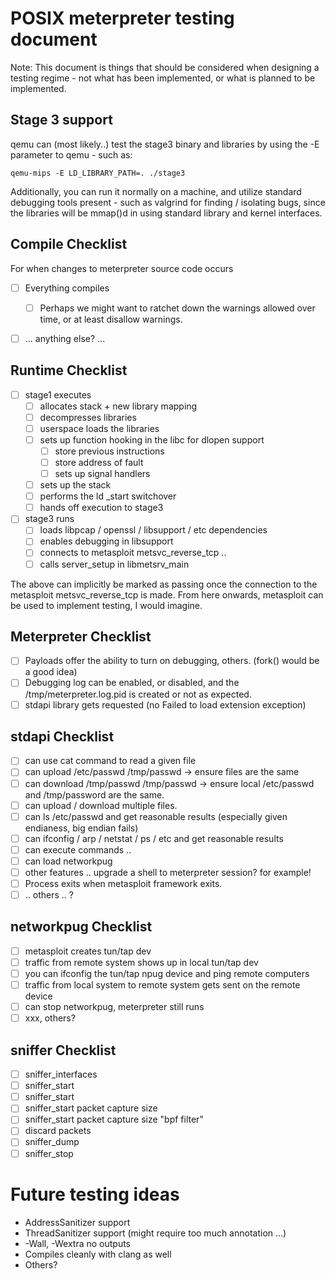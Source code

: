 # POSIX meterpreter testing document

Note: This document is things that should be considered when designing a
testing regime - not what has been implemented, or what is planned to be
implemented.

## Stage 3 support

qemu can (most likely..) test the stage3 binary and libraries by using the
-E parameter to qemu - such as:

```
qemu-mips -E LD_LIBRARY_PATH=. ./stage3
```

Additionally, you can run it normally on a machine, and utilize standard
debugging tools present - such as valgrind for finding / isolating bugs,
since the libraries will be mmap()d in using standard library and kernel
interfaces.

## Compile Checklist

For when changes to meterpreter source code occurs

- [ ] Everything compiles
  - [ ] Perhaps we might want to ratchet down the warnings allowed over time, or at least disallow warnings.
- [ ] ... anything else? ...
  

## Runtime Checklist

- [ ] stage1 executes
  - [ ] allocates stack + new library mapping
  - [ ] decompresses libraries
  - [ ] userspace loads the libraries
  - [ ] sets up function hooking in the libc for dlopen support
    - [ ] store previous instructions
    - [ ] store address of fault
    - [ ] sets up signal handlers 
  - [ ] sets up the stack
  - [ ] performs the ld _start switchover
  - [ ] hands off execution to stage3

- [ ] stage3 runs
  - [ ] loads libpcap / openssl / libsupport / etc dependencies
  - [ ] enables debugging in libsupport
  - [ ] connects to metasploit metsvc_reverse_tcp ..
  - [ ] calls server_setup in libmetsrv_main

The above can implicitly be marked as passing once the connection to the
metasploit metsvc_reverse_tcp is made. From here onwards, metasploit
can be used to implement testing, I would imagine.

## Meterpreter Checklist

- [ ] Payloads offer the ability to turn on debugging, others. (fork() would be a good idea)
- [ ] Debugging log can be enabled, or disabled, and the /tmp/meterpreter.log.pid is created or not as expected.
- [ ] stdapi library gets requested (no Failed to load extension exception)

## stdapi Checklist

- [ ] can use cat command to read a given file
- [ ] can upload /etc/passwd /tmp/passwd -> ensure files are the same
- [ ] can download /tmp/passwd /tmp/passwd -> ensure local /etc/passwd and /tmp/password are the same.
- [ ] can upload / download multiple files.
- [ ] can ls /etc/passwd and get reasonable results (especially given endianess, big endian fails)
- [ ] can ifconfig / arp / netstat / ps / etc and get reasonable results
- [ ] can execute commands ..
- [ ] can load networkpug
- [ ] other features .. upgrade a shell to meterpreter session? for example!
- [ ] Process exits when metasploit framework exits.
- [ ] .. others .. ?

## networkpug Checklist

- [ ] metasploit creates tun/tap dev
- [ ] traffic from remote system shows up in local tun/tap dev
- [ ] you can ifconfig the tun/tap npug device and ping remote computers
- [ ] traffic from local system to remote system gets sent on the remote device
- [ ] can stop networkpug, meterpreter still runs
- [ ] xxx, others?

## sniffer Checklist

- [ ] sniffer_interfaces
- [ ] sniffer_start
 - [ ] sniffer_start <interface> 
 - [ ] sniffer_start <interface> packet capture size
 - [ ] sniffer_start <interface> packet capture size "bpf filter"
 - [ ] discard packets
 - [ ] sniffer_dump
- [ ] sniffer_stop

# Future testing ideas

- AddressSanitizer support
- ThreadSanitizer support (might require too much annotation ...)
- -Wall, -Wextra no outputs
- Compiles cleanly with clang as well
- Others?



